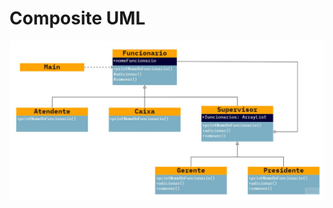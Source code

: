 # Composite UML
<img src="https://github.com/mvarocha/Bertoti/blob/main/padroes%20de%20projetos%20de%20sistemas/img/Composite.jpg?raw=true"/>
